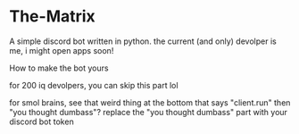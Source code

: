 # The-Matrix
A simple discord bot written in python. the current (and only) devolper is me, i might open apps soon!

How to make the bot yours

for 200 iq devolpers, you can skip this part lol

for smol brains, see that weird thing at the bottom that says "client.run" then "you thought dumbass"? replace the "you thought dumbass" part with your discord bot token

